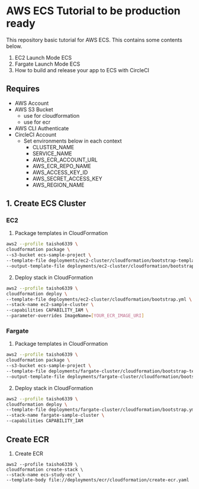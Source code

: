 # AWS ECS Tutorial to be production ready 
This repository basic tutorial for AWS ECS.
This contains some contents below.

1. EC2 Launch Mode ECS
2. Fargate Launch Mode ECS
3. How to build and release your app to ECS with CircleCI

## Requires
- AWS Account
- AWS S3 Bucket
    - use for cloudformation 
    - use for ecr
- AWS CLI Authenticate
- CircleCI Account
    - Set environments below in each context
        - CLUSTER_NAME
        - SERVICE_NAME
        - AWS_ECR_ACCOUNT_URL
        - AWS_ECR_REPO_NAME 
        - AWS_ACCESS_KEY_ID
        - AWS_SECRET_ACCESS_KEY
        - AWS_REGION_NAME 

## 1. Create ECS Cluster

### EC2
1. Package templates in CloudFormation
```sh
aws2 --profile taisho6339 \
cloudformation package \
--s3-bucket ecs-sample-project \
--template-file deployments/ec2-cluster/cloudformation/bootstrap-template.yml \
--output-template-file deployments/ec2-cluster/cloudformation/bootstrap.yml   
```

2. Deploy stack in CloudFormation
```sh
aws2 --profile taisho6339 \
cloudformation deploy \
--template-file deployments/ec2-cluster/cloudformation/bootstrap.yml \
--stack-name ec2-sample-cluster \
--capabilities CAPABILITY_IAM \
--parameter-overrides ImageName=[YOUR_ECR_IMAGE_URI] 
```

### Fargate
1. Package templates in CloudFormation
```sh
aws2 --profile taisho6339 \
cloudformation package \
--s3-bucket ecs-sample-project \
--template-file deployments/fargate-cluster/cloudformation/bootstrap-template.yml \
--output-template-file deployments/fargate-cluster/cloudformation/bootstrap.yml   
```

2. Deploy stack in CloudFormation
```sh
aws2 --profile taisho6339 \
cloudformation deploy \
--template-file deployments/fargate-cluster/cloudformation/bootstrap.yml \
--stack-name fargate-sample-cluster \
--capabilities CAPABILITY_IAM 
```


## Create ECR

1. Create ECR
```
aws2 --profile taisho6339 \
cloudformation create-stack \
--stack-name ecs-study-ecr \
--template-body file://deployments/ecr/cloudformation/create-ecr.yaml
```
